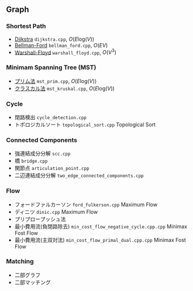## Graph

### Shortest Path
- [Dijkstra](./dijkstra.cpp)  `dijkstra.cpp`, $O(E\text{log}(V))$ 
- [Bellman-Ford](./bellman_ford.cpp) `bellman_ford.cpp`, $O(EV)$ 
- [Warshall-Floyd](./warshall_floyd.cpp)  `warshall_floyd.cpp`, $O(V^3)$ 


### Minimam Spanning Tree (MST)
- [プリム法](./mst_prim.cpp) `mst_prim.cpp`, $O(E\text{log}(V))$ 
- [クラスカル法](./mst_kruskal.cpp) `mst_kruskal.cpp`, $O(E\text{log}(V))$     

### Cycle
- 閉路検出 `cycle_detection.cpp`
- トポロジカルソート `topological_sort.cpp` Topological Sort

### Connected Components
- 強連結成分分解 `scc.cpp`
- 橋 `bridge.cpp`
- 関節点 `articulation_point.cpp`
- 二辺連結成分分解 `two_edge_connected_components.cpp`

### Flow
- フォードファルカーソン `ford_fulkerson.cpp` Maximum Flow 
- ディニツ `dinic.cpp` Maximum Flow 
- プリプロープッシュ法
- 最小費用流(負閉路除去) `min_cost_flow_negative_cycle.cpp.cpp` Minimax Fost Flow
- 最小費用流(主双対法) `min_cost_flow_primal_dual.cpp.cpp` Minimax Fost Flow


### Matching
- 二部グラフ
- 二部マッチング


